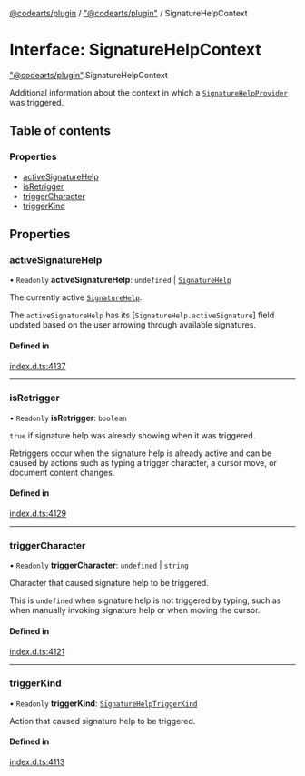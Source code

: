 [@codearts/plugin](../README.md) / ["@codearts/plugin"](../modules/_codearts_plugin_.md) / SignatureHelpContext

# Interface: SignatureHelpContext

["@codearts/plugin"](../modules/_codearts_plugin_.md).SignatureHelpContext

Additional information about the context in which a
[`SignatureHelpProvider`](codearts_plugin_.SignatureHelpProvider.md#providesignaturehelp) was triggered.

## Table of contents

### Properties

- [activeSignatureHelp](codearts_plugin_.SignatureHelpContext.md#activesignaturehelp)
- [isRetrigger](codearts_plugin_.SignatureHelpContext.md#isretrigger)
- [triggerCharacter](codearts_plugin_.SignatureHelpContext.md#triggercharacter)
- [triggerKind](codearts_plugin_.SignatureHelpContext.md#triggerkind)

## Properties

### activeSignatureHelp

• `Readonly` **activeSignatureHelp**: `undefined` \| [`SignatureHelp`](../classes/codearts_plugin_.SignatureHelp.md)

The currently active [`SignatureHelp`](../classes/codearts_plugin_.SignatureHelp.md).

The `activeSignatureHelp` has its [`SignatureHelp.activeSignature`] field updated based on
the user arrowing through available signatures.

#### Defined in

[index.d.ts:4137](https://github.com/huaweicloud/cloudide-plugin-api/blob/a055dd0/index.d.ts#L4137)

___

### isRetrigger

• `Readonly` **isRetrigger**: `boolean`

`true` if signature help was already showing when it was triggered.

Retriggers occur when the signature help is already active and can be caused by actions such as
typing a trigger character, a cursor move, or document content changes.

#### Defined in

[index.d.ts:4129](https://github.com/huaweicloud/cloudide-plugin-api/blob/a055dd0/index.d.ts#L4129)

___

### triggerCharacter

• `Readonly` **triggerCharacter**: `undefined` \| `string`

Character that caused signature help to be triggered.

This is `undefined` when signature help is not triggered by typing, such as when manually invoking
signature help or when moving the cursor.

#### Defined in

[index.d.ts:4121](https://github.com/huaweicloud/cloudide-plugin-api/blob/a055dd0/index.d.ts#L4121)

___

### triggerKind

• `Readonly` **triggerKind**: [`SignatureHelpTriggerKind`](../enums/codearts_plugin_.SignatureHelpTriggerKind.md)

Action that caused signature help to be triggered.

#### Defined in

[index.d.ts:4113](https://github.com/huaweicloud/cloudide-plugin-api/blob/a055dd0/index.d.ts#L4113)
